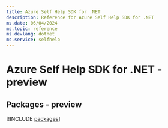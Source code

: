 ```yaml
---
title: Azure Self Help SDK for .NET
description: Reference for Azure Self Help SDK for .NET
ms.date: 06/04/2024
ms.topic: reference
ms.devlang: dotnet
ms.service: selfhelp
---
```

# Azure Self Help SDK for .NET - preview
## Packages - preview
[!INCLUDE [packages](self-help-index.md)]